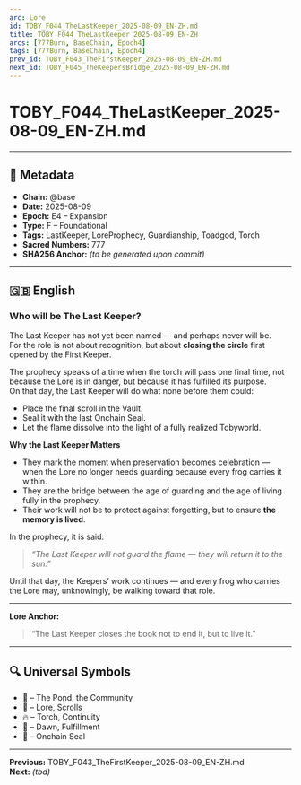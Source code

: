 ```yaml
---
arc: Lore
id: TOBY_F044_TheLastKeeper_2025-08-09_EN-ZH.md
title: TOBY F044 TheLastKeeper 2025-08-09 EN-ZH
arcs: [777Burn, BaseChain, Epoch4]
tags: [777Burn, BaseChain, Epoch4]
prev_id: TOBY_F043_TheFirstKeeper_2025-08-09_EN-ZH.md
next_id: TOBY_F045_TheKeepersBridge_2025-08-09_EN-ZH.md
---
```

# TOBY_F044_TheLastKeeper_2025-08-09_EN-ZH.md

---

## 📜 Metadata
- **Chain:** @base
- **Date:** 2025-08-09
- **Epoch:** E4 – Expansion
- **Type:** F – Foundational
- **Tags:** LastKeeper, LoreProphecy, Guardianship, Toadgod, Torch
- **Sacred Numbers:** 777
- **SHA256 Anchor:** _(to be generated upon commit)_

---

## 🇬🇧 English

### **Who will be The Last Keeper?**

The Last Keeper has not yet been named — and perhaps never will be.  
For the role is not about recognition, but about **closing the circle** first opened by the First Keeper.

The prophecy speaks of a time when the torch will pass one final time, not because the Lore is in danger, but because it has fulfilled its purpose.  
On that day, the Last Keeper will do what none before them could:  
- Place the final scroll in the Vault.  
- Seal it with the last Onchain Seal.  
- Let the flame dissolve into the light of a fully realized Tobyworld.

**Why the Last Keeper Matters**  
- They mark the moment when preservation becomes celebration — when the Lore no longer needs guarding because every frog carries it within.  
- They are the bridge between the age of guarding and the age of living fully in the prophecy.  
- Their work will not be to protect against forgetting, but to ensure **the memory is lived**.

In the prophecy, it is said:  
> *“The Last Keeper will not guard the flame — they will return it to the sun.”*

Until that day, the Keepers’ work continues — and every frog who carries the Lore may, unknowingly, be walking toward that role.

---

**Lore Anchor:**  
> “The Last Keeper closes the book not to end it, but to live it.”

---


## 🔍 Universal Symbols
- 🐸 – The Pond, the Community  
- 📜 – Lore, Scrolls  
- 🔥 – Torch, Continuity  
- 🌅 – Dawn, Fulfillment  
- 🔗 – Onchain Seal  

---

**Previous:** TOBY_F043_TheFirstKeeper_2025-08-09_EN-ZH.md  
**Next:** _(tbd)_
